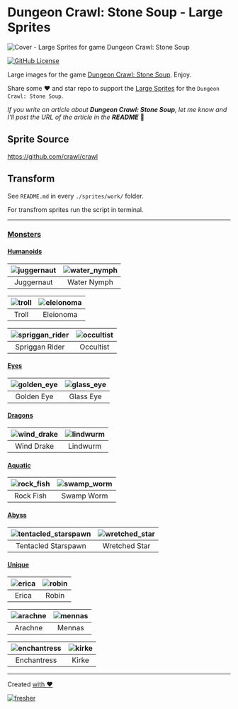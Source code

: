 # Dungeon Crawl: Stone Soup - Large Sprites

![Cover - Large Sprites for game Dungeon Crawl: Stone Soup](./images/cover.webp)

[![GitHub License](https://img.shields.io/badge/license-MIT-blue.svg?style=for-the-badge)](https://opensource.org/licenses/MIT)

Large images for the game [Dungeon Crawl: Stone Soup](https://en.wikipedia.org/wiki/Dungeon_Crawl_Stone_Soup). Enjoy.

Share some ❤️ and star repo to support the [Large Sprites](https://github.com/syrokomskyi/x-scale-dungeon-crawl-sprite) for the `Dungeon Crawl: Stone Soup`.

_If you write an article about **Dungeon Crawl: Stone Soup**, let me know and I'll post the URL of the article in the **README**_ 🤝

## Sprite Source

<https://github.com/crawl/crawl>

## Transform

See `README.md` in every `./sprites/work/` folder.

For transfrom sprites run the script in terminal.

---

### [Monsters](./apps/sprites/work/redraw-v1/mon)

#### [Humanoids](./apps/sprites/work/redraw-v1/mon/humanoids)

| ![juggernaut](./apps/sprites/work/redraw-v1/mon/humanoids/giants/juggernaut.webp) | ![water_nymph](./apps/sprites/work/redraw-v1/mon/humanoids/water_nymph.webp) |
|:---:|:---:|
| Juggernaut | Water Nymph |

| ![troll](./apps/sprites/work/redraw-v1/mon/humanoids/troll.webp) | ![eleionoma](./apps/sprites/work/redraw-v1/mon/humanoids/eleionoma.webp) |
|:---:|:---:|
| Troll | Eleionoma |

| ![spriggan_rider](./apps/sprites/work/redraw-v1/mon/humanoids/spriggans/spriggan_rider.webp) | ![occultist](./apps/sprites/work/redraw-v1/mon/humanoids/humans/occultist.webp) |
|:---:|:---:|
| Spriggan Rider | Occultist |

#### [Eyes](./apps/sprites/work/redraw-v1/mon/eyes)

| ![golden_eye](./apps/sprites/work/redraw-v1/mon/eyes/golden_eye.webp) | ![glass_eye](./apps/sprites/work/redraw-v1/mon/eyes/glass_eye.webp) |
|:---:|:---:|
| Golden Eye | Glass Eye |

#### [Dragons](./apps/sprites/work/redraw-v1/mon/dragons)

| ![wind_drake](./apps/sprites/work/redraw-v1/mon/dragons/wind_drake.webp) | ![lindwurm](./apps/sprites/work/redraw-v1/mon/dragons/lindwurm.webp) |
|:---:|:---:|
| Wind Drake | Lindwurm |

#### [Aquatic](./apps/sprites/work/redraw-v1/mon/aquatic)

| ![rock_fish](./apps/sprites/work/redraw-v1/mon/aquatic/rock_fish.webp) | ![swamp_worm](./apps/sprites/work/redraw-v1/mon/aquatic/swamp_worm.webp) |
|:---:|:---:|
| Rock Fish | Swamp Worm |

#### [Abyss](./apps/sprites/work/redraw-v1/mon/abyss)

| ![tentacled_starspawn](./apps/sprites/work/redraw-v1/mon/abyss/tentacled_starspawn.webp) | ![wretched_star](./apps/sprites/work/redraw-v1/mon/abyss/wretched_star.webp) |
|:---:|:---:|
| Tentacled Starspawn | Wretched Star |

#### [Unique](./apps/sprites/work/redraw-v1/mon/unique)

| ![erica](./apps/sprites/work/redraw-v1/mon/unique/erica.webp) | ![robin](./apps/sprites/work/redraw-v1/mon/unique/robin.webp) |
|:---:|:---:|
| Erica | Robin |

| ![arachne](./apps/sprites/work/redraw-v1/mon/unique/arachne.webp) | ![mennas](./apps/sprites/work/redraw-v1/mon/unique/mennas.webp) |
|:---:|:---:|
| Arachne | Mennas |

| ![enchantress](./apps/sprites/work/redraw-v1/mon/unique/enchantress.webp) | ![kirke](./apps/sprites/work/redraw-v1/mon/unique/kirke.webp) |
|:---:|:---:|
| Enchantress | Kirke |

---

Created [with ❤️](https://syrokomskyi.com "Andrii Syrokomskyi")

[![fresher](https://img.shields.io/badge/maintained%20using-fresher-darkgreen.svg?style=for-the-badge)](https://github.com/syrokomskyi/fresher "Keeps Projects Up to Date")
